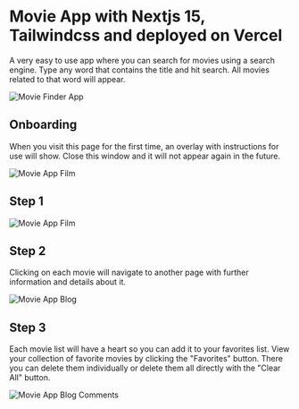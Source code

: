 # Movie App with Nextjs 15, Tailwindcss and deployed on Vercel

A very easy to use app where you can search for movies using a search engine. Type any word that contains the title and hit search. All movies related to that word will appear.

![Movie Finder App](https://res.cloudinary.com/drpcjt13x/image/upload/v1761044020/Proyectos/OMDb%20Next%20API/movie-finder-preview_ldhk21.jpg)

## Onboarding 

When you visit this page for the first time, an overlay with instructions for use will show. Close this window and it will not appear again in the future.

![Movie App Film](https://res.cloudinary.com/drpcjt13x/image/upload/v1759693409/Proyectos/OMDb%20Next%20API/Captura_de_pantalla_336_idqfob.png)

## Step 1

![Movie App Film](https://res.cloudinary.com/drpcjt13x/image/upload/v1759693410/Proyectos/OMDb%20Next%20API/Captura_de_pantalla_341_girnye.png)


## Step 2

Clicking on each movie will navigate to another page with further information and details about it.

![Movie App Blog](https://res.cloudinary.com/drpcjt13x/image/upload/v1759693410/Proyectos/OMDb%20Next%20API/Captura_de_pantalla_339_uscg0n.png)

## Step 3

Each movie list will have a heart so you can add it to your favorites list. View your collection of favorite movies by clicking the "Favorites" button. There you can delete them individually or delete them all directly with the "Clear All" button.

![Movie App Blog Comments](https://res.cloudinary.com/drpcjt13x/image/upload/v1759693410/Proyectos/OMDb%20Next%20API/Captura_de_pantalla_340_rmq6xj.png)


